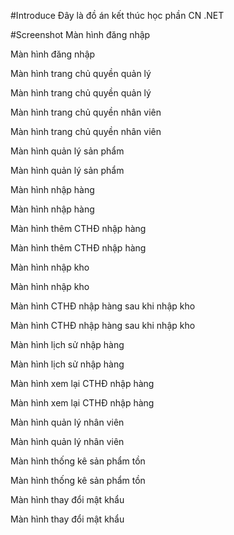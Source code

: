 #Introduce
Đây là đồ án kết thúc học phần CN .NET

#Screenshot
Màn hình đăng nhập

Màn hình đăng nhập

Màn hình trang chủ quyền quản lý

Màn hình trang chủ quyền quản lý

Màn hình trang chủ quyền nhân viên

Màn hình trang chủ quyền nhân viên

Màn hình quản lý sản phẩm

Màn hình quản lý sản phẩm

Màn hình nhập hàng

Màn hình nhập hàng

Màn hình thêm CTHĐ nhập hàng

Màn hình thêm CTHĐ nhập hàng

Màn hình nhập kho

Màn hình nhập kho

Màn hình CTHĐ nhập hàng sau khi nhập kho

Màn hình CTHĐ nhập hàng sau khi nhập kho

Màn hình lịch sử nhập hàng

Màn hình lịch sử nhập hàng

Màn hình xem lại CTHĐ nhập hàng

Màn hình xem lại CTHĐ nhập hàng

Màn hình quản lý nhân viên

Màn hình quản lý nhân viên

Màn hình thống kê sản phẩm tồn

Màn hình thống kê sản phẩm tồn

Màn hình thay đổi mật khẩu

Màn hình thay đổi mật khẩu
